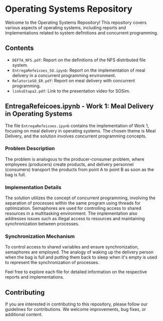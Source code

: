 # Operating Systems Repository

Welcome to the Operating Systems Repository! This repository covers various aspects of operating systems, including reports and implementations related to system definitions and concurrent programming.

## Contents

- `DEFTA_NFS.pdf`: Report on the definitions of the NFS distributed file system.
- `EntregaRefeicoes_SO.ipynb`: Report on the implementation of meal delivery in a concurrent programming environment.
- `RelatorioSO_ER.pdf`: Report on meal delivery with concurrent programming.
- `linksEtapa2.pdf`: Link to the presentation video for SOSim.

## EntregaRefeicoes.ipynb - Work 1: Meal Delivery in Operating Systems

The file `EntregaRefeicoes.ipynb` contains the implementation of Work 1, focusing on meal delivery in operating systems. The chosen theme is Meal Delivery, and the solution involves concurrent programming concepts.

### Problem Description

The problem is analogous to the producer-consumer problem, where employees (producers) create products, and delivery personnel (consumers) transport the products from point A to point B as soon as the bag is full.

### Implementation Details

The solution utilizes the concept of concurrent programming, involving the separation of processes within the same program using threads for optimization. Semaphores are used for controlling access to shared resources in a multitasking environment. The implementation also addresses issues such as illegal access to resources and maintaining synchronization between processes.

### Synchronization Mechanism

To control access to shared variables and ensure synchronization, semaphores are employed. The analogy of waking up the delivery person when the bag is full and putting them back to sleep when it's empty is used to represent the synchronization of processes.

Feel free to explore each file for detailed information on the respective reports and implementations.

## Contributing

If you are interested in contributing to this repository, please follow our guidelines for contributions. We welcome improvements, bug fixes, or additional content.

